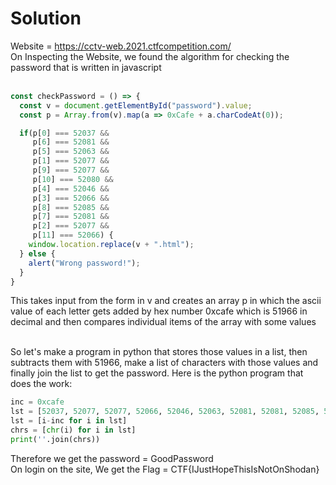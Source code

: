 # Solution
Website = https://cctv-web.2021.ctfcompetition.com/ <br />
On Inspecting the Website, we found the algorithm for checking the password that is written in javascript <br/><br/>

```javascript
const checkPassword = () => {
  const v = document.getElementById("password").value;
  const p = Array.from(v).map(a => 0xCafe + a.charCodeAt(0));

  if(p[0] === 52037 &&
     p[6] === 52081 &&
     p[5] === 52063 &&
     p[1] === 52077 &&
     p[9] === 52077 &&
     p[10] === 52080 &&
     p[4] === 52046 &&
     p[3] === 52066 &&
     p[8] === 52085 &&
     p[7] === 52081 &&
     p[2] === 52077 &&
     p[11] === 52066) {
    window.location.replace(v + ".html");
  } else {
    alert("Wrong password!");
  }
}
```

This takes input from the form in v and creates an array p in which the ascii value of each letter gets added by hex number 0xcafe which is 51966 in decimal and then compares individual items of the array with some values<br /><br />

So let's make a program in python that stores those values in a list, then subtracts them with 51966, make a list of characters with those values and finally join the list to get the password.
Here is the python program that does the work:

```python
inc = 0xcafe
lst = [52037, 52077, 52077, 52066, 52046, 52063, 52081, 52081, 52085, 52077, 52080, 52066]
lst = [i-inc for i in lst]
chrs = [chr(i) for i in lst]
print(''.join(chrs))
```

Therefore we get the password = GoodPassword<br />
On login on the site, We get the Flag = CTF{IJustHopeThisIsNotOnShodan}
